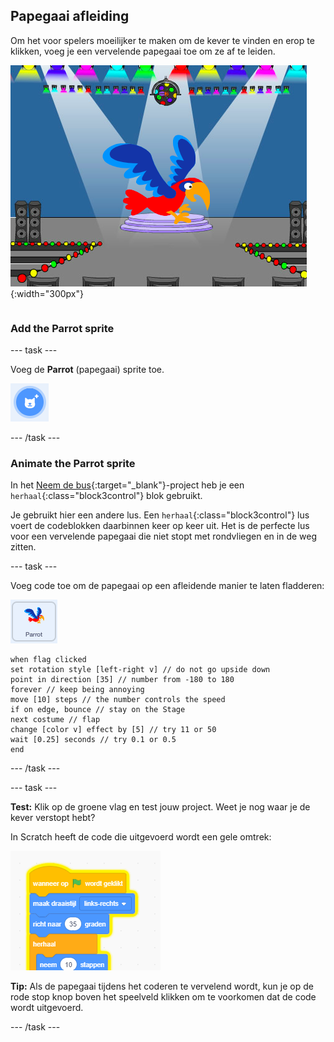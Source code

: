 ## Papegaai afleiding

<div style="display: flex; flex-wrap: wrap">
<div style="flex-basis: 200px; flex-grow: 1; margin-right: 15px;">
Om het voor spelers moeilijker te maken om de kever te vinden en erop te klikken, voeg je een vervelende papegaai toe om ze af te leiden. 
</div>
<div>

![Een kleurrijke papegaai op het speelveld.](images/parrot-distraction.png){:width="300px"}

</div>
</div>

### Add the Parrot sprite

--- task ---

Voeg de **Parrot** (papegaai) sprite toe.

![Het pictogram 'Kies een Sprite'.](images/sprite-button.png)

--- /task ---

### Animate the Parrot sprite

In het [Neem de bus](https://projects.raspberrypi.org/en/projects/catch-the-bus){:target="_blank"}-project heb je een `herhaal`{:class="block3control"} blok gebruikt.

Je gebruikt hier een andere lus. Een `herhaal`{:class="block3control"} lus voert de codeblokken daarbinnen keer op keer uit. Het is de perfecte lus voor een vervelende papegaai die niet stopt met rondvliegen en in de weg zitten.

--- task ---

Voeg code toe om de papegaai op een afleidende manier te laten fladderen:

![De Parrot sprite.](images/parrot-sprite.png)


```blocks3
when flag clicked
set rotation style [left-right v] // do not go upside down
point in direction [35] // number from -180 to 180
forever // keep being annoying
move [10] steps // the number controls the speed
if on edge, bounce // stay on the Stage
next costume // flap
change [color v] effect by [5] // try 11 or 50
wait [0.25] seconds // try 0.1 or 0.5
end
```

--- /task ---

--- task ---

**Test:** Klik op de groene vlag en test jouw project. Weet je nog waar je de kever verstopt hebt?

In Scratch heeft de code die uitgevoerd wordt een gele omtrek:

![](images/running-code.png)

**Tip:** Als de papegaai tijdens het coderen te vervelend wordt, kun je op de rode stop knop boven het speelveld klikken om te voorkomen dat de code wordt uitgevoerd.

--- /task ---

